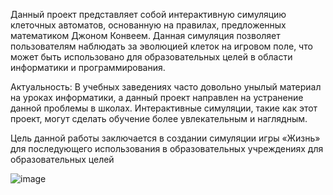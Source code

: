 Данный проект представляет собой интерактивную симуляцию клеточных автоматов, основанную на правилах, предложенных математиком Джоном Конвеем. Данная симуляция позволяет пользователям наблюдать за эволюцией клеток на игровом поле, что может быть использовано для образовательных целей в области информатики и программирования.

Актуальность:
В учебных заведениях часто довольно унылый материал на уроках информатики, а данный проект направлен на устранение данной проблемы в школах. Интерактивные симуляции, такие как этот проект, могут сделать обучение более увлекательным и наглядным.

Цель данной работы заключается в создании симуляции игры «Жизнь» для последующего использования в образовательных учреждениях для образовательных целей 

![image](https://github.com/user-attachments/assets/57eb3913-e834-48e6-a8cf-8c1f042de77f)
